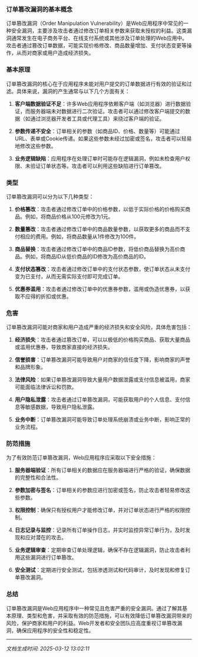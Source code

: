 ### 订单篡改漏洞的基本概念

订单篡改漏洞（Order Manipulation Vulnerability）是Web应用程序中常见的一种安全漏洞，主要涉及攻击者通过修改订单相关参数来获取未授权的利益。这类漏洞通常发生在电子商务平台、在线支付系统或其他涉及订单处理的Web应用中。攻击者通过篡改订单数据，可能实现价格修改、商品数量增加、支付状态变更等操作，从而对商家或用户造成经济损失。

### 基本原理

订单篡改漏洞的核心在于应用程序未能对用户提交的订单数据进行有效的验证和过滤。具体来说，漏洞的产生通常与以下几个方面有关：

1. **客户端数据验证不足**：许多Web应用程序依赖客户端（如浏览器）进行数据验证，而服务器端未对数据进行二次验证。攻击者可以通过修改客户端提交的数据（如通过浏览器开发者工具或代理工具）来绕过客户端的验证。

2. **参数传递不安全**：订单相关的参数（如商品ID、价格、数量等）可能通过URL、表单或Cookie传递。如果这些参数未经过加密或签名，攻击者可以轻易地修改这些参数。

3. **业务逻辑缺陷**：应用程序在处理订单时可能存在逻辑漏洞，例如未检查用户权限、未验证订单状态等。攻击者可以利用这些缺陷进行订单篡改。

### 类型

订单篡改漏洞可以分为以下几种类型：

1. **价格篡改**：攻击者通过修改订单中的价格参数，以低于实际价格的价格购买商品。例如，将商品价格从100元修改为1元。

2. **数量篡改**：攻击者通过修改订单中的商品数量参数，以获取更多的商品而不支付相应的费用。例如，将商品数量从1件修改为100件。

3. **商品替换**：攻击者通过修改订单中的商品ID参数，将低价商品替换为高价商品。例如，将商品ID从低价商品的ID修改为高价商品的ID。

4. **支付状态篡改**：攻击者通过修改订单中的支付状态参数，使订单状态从未支付变为已支付，从而无需实际支付即可完成订单。

5. **优惠券滥用**：攻击者通过修改订单中的优惠券参数，滥用或伪造优惠券，以获取不应得的折扣或优惠。

### 危害

订单篡改漏洞可能对商家和用户造成严重的经济损失和安全风险，具体危害包括：

1. **经济损失**：攻击者通过篡改订单，可以以极低的价格购买商品、获取大量商品或滥用优惠券，导致商家直接的经济损失。

2. **信誉损害**：订单篡改漏洞可能导致用户对商家的信任度下降，影响商家的声誉和品牌形象。

3. **法律风险**：如果订单篡改漏洞导致大量用户数据泄露或支付信息被滥用，商家可能面临法律诉讼和罚款。

4. **用户隐私泄露**：攻击者通过订单篡改漏洞，可能获取用户的个人信息、支付信息等敏感数据，导致用户隐私泄露。

5. **业务中断**：订单篡改漏洞可能导致订单处理系统崩溃或业务中断，影响正常的业务流程。

### 防范措施

为了有效防范订单篡改漏洞，Web应用程序应采取以下安全措施：

1. **服务器端验证**：所有订单相关的数据应在服务器端进行严格的验证，确保数据的完整性和合法性。

2. **参数加密与签名**：订单相关的参数应进行加密或签名，防止攻击者轻易修改这些参数。

3. **权限控制**：确保只有授权用户才能修改订单，并对订单状态进行严格的权限控制。

4. **日志记录与监控**：记录所有订单操作日志，并实时监控异常订单行为，及时发现和应对潜在的攻击。

5. **业务逻辑审查**：定期审查订单处理逻辑，确保不存在逻辑漏洞，防止攻击者利用这些漏洞进行订单篡改。

6. **安全测试**：定期进行安全测试，包括渗透测试和代码审计，及时发现和修复订单篡改漏洞。

### 总结

订单篡改漏洞是Web应用程序中一种常见且危害严重的安全漏洞。通过了解其基本原理、类型和危害，并采取有效的防范措施，可以有效降低订单篡改漏洞带来的风险，保护商家和用户的利益。Web开发者和安全团队应高度重视订单篡改漏洞，确保应用程序的安全性和稳定性。

---

*文档生成时间: 2025-03-12 13:02:11*



















